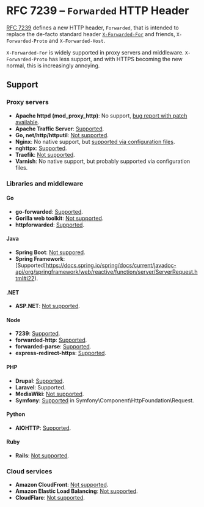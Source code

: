 # RFC 7239 – `Forwarded` HTTP Header
[RFC 7239](https://tools.ietf.org/html/rfc7239) defines a new HTTP header, `Forwarded`, that is intended to replace the de-facto standard header [`X-Forwarded-For`](https://developer.mozilla.org/en-US/docs/Web/HTTP/Headers/X-Forwarded-For) and friends, `X-Forwarded-Proto` and `X-Forwarded-Host`.

`X-Forwarded-For` is widely supported in proxy servers and middleware. `X-Forwarded-Proto` has less support, and with HTTPS becoming the new normal, this is increasingly annoying.

## Support
### Proxy servers
* **Apache httpd (mod_proxy_http)**: No support, [bug report with patch available](https://bz.apache.org/bugzilla/show_bug.cgi?id=58001).
* **Apache Traffic Server**: [Supported](https://docs.trafficserver.apache.org/en/latest/admin-guide/files/records.config.en.html#proxy-config-http-insert-forwarded).
* **Go, net/http/httputil**: [Not supported](https://github.com/golang/go/issues/20526).
* **Nginx**: No native support, but [supported via configuration files](https://www.nginx.com/resources/wiki/start/topics/examples/forwarded/).
* **nghttpx**: [Supported](https://nghttp2.org/documentation/nghttpx.1.html?#cmdoption-nghttpx--add-forwarded).
* **Traefik**: [Not supported](https://github.com/ldez/traefik/blob/master/vendor/github.com/vulcand/oxy/forward/rewrite.go#L22).
* **Varnish**: No native support, but probably supported via configuration files.

### Libraries and middleware
#### Go
* **go-forwarded**: [Supported](https://github.com/stanvit/go-forwarded).
* **Gorilla web toolkit**: [Not supported](http://www.gorillatoolkit.org/pkg/handlers#ProxyHeaders).
* **httpforwarded**: [Supported](https://github.com/theckman/httpforwarded).

#### Java
* **Spring Boot**: [Not suppored](https://github.com/spring-projects/spring-boot/blob/master/spring-boot-project/spring-boot-docs/src/main/asciidoc/howto.adoc#running-behind-a-front-end-proxy-server).
* **Spring Framework**: [Supported[https://docs.spring.io/spring/docs/current/javadoc-api/org/springframework/web/reactive/function/server/ServerRequest.html#i22).

#### .NET
* **ASP.NET**: [Not supported](https://github.com/aspnet/BasicMiddleware/issues/28).

#### Node
* **7239**: [Supported](https://www.npmjs.com/package/7239).
* **forwarded-http**: [Supported](https://www.npmjs.com/package/forwarded-http).
* **forwarded-parse**: [Supported](https://www.npmjs.com/package/forwarded-parse).
* **express-redirect-https**: [Supported](https://www.npmjs.com/package/express-redirect-https).

#### PHP
* **Drupal**: [Supported](https://api.drupal.org/api/drupal/vendor%21symfony%21http-foundation%21Request.php/function/Request%3A%3AsetTrustedHeaderName/8.5.x).
* **Laravel**: Supported.
* **MediaWiki**: [Not supported](https://github.com/wikimedia/mediawiki/blob/89843b44ce94bcbb75b69f25c00c30f0ecc12752/includes/WebRequest.php#L1208).
* **Symfony**: [Supported](https://symfony.com/doc/3.1/request/load_balancer_reverse_proxy.html) in Symfony\Component\HttpFoundation\Request.

#### Python
* **AIOHTTP**: [Supported](https://docs.aiohttp.org/en/v3.0.1/web_advanced.html#deploying-behind-a-proxy).

#### Ruby
* **Rails**: [Not supported](https://github.com/rails/rails/blob/master/actionpack/lib/action_dispatch/middleware/remote_ip.rb).

### Cloud services
* **Amazon CloudFront**: [Not supported](https://docs.aws.amazon.com/AmazonCloudFront/latest/DeveloperGuide/RequestAndResponseBehaviorCustomOrigin.html#RequestCustomIPAddresses).
* **Amazon Elastic Load Balancing**: [Not supported](https://docs.aws.amazon.com/elasticloadbalancing/latest/classic/x-forwarded-headers.html).
* **CloudFlare**: [Not supported](https://support.cloudflare.com/hc/en-us/articles/200170986-How-does-Cloudflare-handle-HTTP-Request-headers-).
